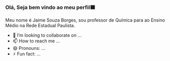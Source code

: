 ### Olá, Seja bem vindo ao meu perfil🟦

Meu nome é Jaime Souza Borges, sou professor de Química para ao Ensino Médio na Rede Estadual Paulista.
- 💞️ I’m looking to collaborate on ...
- 📫 How to reach me ...
- 😄 Pronouns: ...
- ⚡ Fun fact: ...

<!---
jaimeprofessor/jaimeprofessor is a ✨ special ✨ repository because its `README.md` (this file) appears on your GitHub profile.
You can click the Preview link to take a look at your changes.
--->
